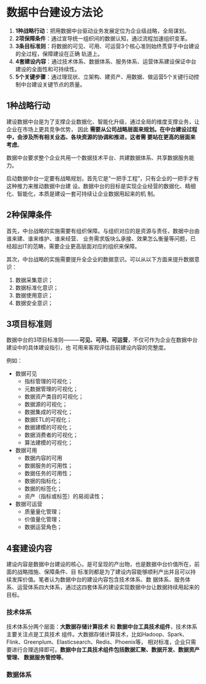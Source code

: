 数据中台建设方法论
===================================================================================
1. **1种战略行动**：把用数据中台驱动业务发展定位为企业级战略，全局谋划。
2. **2项保障条件**：通过宣导统一组织间的数据认知，通过流程加速组织变革。
3. **3条目标准则**：将数据的可见、可用、可运营3个核心准则始终贯穿于中台建设的全过程，保障建设在正确
轨道上。
4. **4套建设内容**：通过技术体系、数据体系、服务体系、运营体系建设保证中台建设的全面性和可持续性。
5. **5个关键步骤**：通过理现状、立架构、建资产、用数据、做运营5个关键行动控制中台建设关键节点的质量。

## 1种战略行动
建设数据中台是为了支撑企业数据化、智能化升级，通过全局的维度支撑业务，让企业在市场上更具竞争优势，
因此 **需要从公司战略层面来规划。在中台建设过程中，会涉及所有相关业态、各块资源的协调和推进，这者需
要站在更高的层面来考虑**。

数据中台要求整个企业共用一个数据技术平台、共建数据体系、共享数据服务能力。

启动数据中台一定要有战略规划，首先它是“一把手工程”，只有企业的一把手才有这种推力来推动数据中台建
设。数据中台的目标是实现企业经营的数据化、精细化、智能化，本质是建设一套可持续让企业数据用起来的机
制。

## 2种保障条件
首先，中台战略的实施需要有组织保障。与组织对应的是资源与责任，数据中台由谁来建、谁来维护、谁来经营、
业务需求版块么承接、效果怎么衡量等问题，已经超出IT的范畴，需要企业更高层面对应的组织来保障。

其次，中台战略的实施需要提升全企业的数据意识。可以从以下方面来提升数据意识：
1. 数据采集意识；
2. 数据标准化意识；
3. 数据使用意识； 
4. 数据安全意识； 

## 3项目标准则
数据中台的3项目标准则———**可见、可用、可运营**，不仅可作为企业在数据中台建设中的具体建设指引，也
可用来客观评估目前建设内容的完整度。

例如：
+ 数据可见
    - 指标管理的可视化；
    - 元数据管理的可视化；
    - 数据资产类目的可视化；
    - 数据源的可视化；
    - 数据集成的可视化；
    - 数据ETL的可视化；
    - 数据建模的可视化；
    - 数据消费者的可视化；
    - 算法建模的可视化；
+ 数据可用
    - 数据内容的可用
    - 数据服务的可用性；
    - 数据任务的可用性；
    - 数据的指标化；
    - 数据的标签化；
    - 资产（指标或标签）的易阅读性；
+ 数据可运营
    - 质量量化管理；
    - 价值量化管理；
    - 数据运营角色；

## 4套建设内容
建设内容是数据中台建设的核心，是可呈现的产出物，也是数据中台价值所在，前面的战略措施、保障条件、目
标准则都是为了建设内容能够顺利产出并且可以持续发挥价值。笔者认为数据中台的建设内容包含技术体系、数
据体系、服务体系、运营体系四大体系，通过这四套体系的建设实现数据中台让数据持续用起来的目标。

### 技术体系
技术体系分两个层面：**大数据存储计算技术** 和 **数据中台工具技术组件**，技术体系主要关注点是工具技术
组件。大数据存储计算技术，比如Hadoop、Spark、Flink、Greenplum、Elasticsearch、Redis、Phoenix等，
相对标准，企业只需要进行合理选择即可。**数据中台工具技术组件包括数据汇聚、数据开发、数据资产管理、
数据服务管控等**。

### 数据体系



